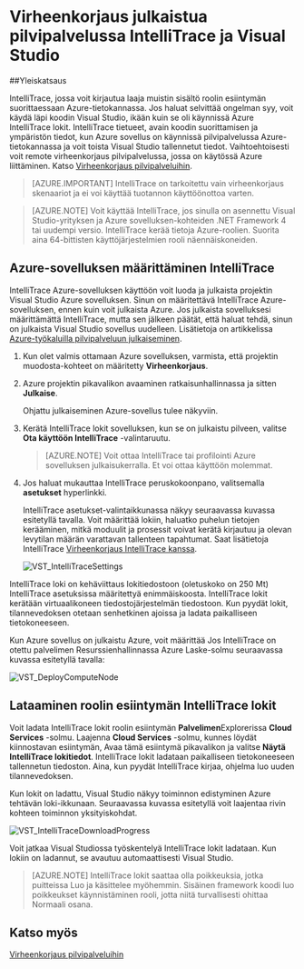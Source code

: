 <properties 
   pageTitle="Virheenkorjaus julkaistun pilvipalvelussa IntelliTrace ja Visual Studio | Microsoft Azure"
   description="Virheenkorjaus julkaistun pilvipalvelussa IntelliTrace ja Visual Studio"
   services="visual-studio-online"
   documentationCenter="n/a"
   authors="TomArcher"
   manager="douge"
   editor="" />
<tags 
   ms.service="visual-studio-online"
   ms.devlang="multiple"
   ms.topic="article"
   ms.tgt_pltfrm="multiple"
   ms.workload="na"
   ms.date="08/15/2016"
   ms.author="tarcher" />

# <a name="debugging-a-published-cloud-service-with-intellitrace-and-visual-studio"></a>Virheenkorjaus julkaistua pilvipalvelussa IntelliTrace ja Visual Studio

##<a name="overview"></a>Yleiskatsaus

IntelliTrace, jossa voit kirjautua laaja muistin sisältö roolin esiintymän suorittaessaan Azure-tietokannassa. Jos haluat selvittää ongelman syy, voit käydä läpi koodin Visual Studio, ikään kuin se oli käynnissä Azure IntelliTrace lokit. IntelliTrace tietueet, avain koodin suorittamisen ja ympäristön tiedot, kun Azure sovellus on käynnissä pilvipalvelussa Azure-tietokannassa ja voit toista Visual Studio tallennetut tiedot. Vaihtoehtoisesti voit remote virheenkorjaus pilvipalvelussa, jossa on käytössä Azure liittäminen. Katso [Virheenkorjaus pilvipalveluihin](http://go.microsoft.com/fwlink/p/?LinkId=623041).

>[AZURE.IMPORTANT] IntelliTrace on tarkoitettu vain virheenkorjaus skenaariot ja ei voi käyttää tuotannon käyttöönottoa varten.

>[AZURE.NOTE] Voit käyttää IntelliTrace, jos sinulla on asennettu Visual Studio-yrityksen ja Azure sovelluksen-kohteiden .NET Framework 4 tai uudempi versio. IntelliTrace kerää tietoja Azure-roolien. Suorita aina 64-bittisten käyttöjärjestelmien rooli näennäiskoneiden.

## <a name="to-configure-an-azure-application-for-intellitrace"></a>Azure-sovelluksen määrittäminen IntelliTrace

IntelliTrace Azure-sovelluksen käyttöön voit luoda ja julkaista projektin Visual Studio Azure sovelluksen. Sinun on määritettävä IntelliTrace Azure-sovelluksen, ennen kuin voit julkaista Azure. Jos julkaista sovelluksesi määrittämättä IntelliTrace, mutta sen jälkeen päätät, että haluat tehdä, sinun on julkaista Visual Studio sovellus uudelleen. Lisätietoja on artikkelissa [Azure-työkaluilla pilvipalveluun julkaiseminen](http://go.microsoft.com/fwlink/p/?LinkId=623012).

1. Kun olet valmis ottamaan Azure sovelluksen, varmista, että projektin muodosta-kohteet on määritetty **Virheenkorjaus**.

1. Azure projektin pikavalikon avaaminen ratkaisunhallinnassa ja sitten **Julkaise**.
 
    Ohjattu julkaiseminen Azure-sovellus tulee näkyviin.

1. Kerätä IntelliTrace lokit sovelluksen, kun se on julkaistu pilveen, valitse **Ota käyttöön IntelliTrace** -valintaruutu.

    >[AZURE.NOTE] Voit ottaa IntelliTrace tai profilointi Azure sovelluksen julkaisukerralla. Et voi ottaa käyttöön molemmat.

1. Jos haluat mukauttaa IntelliTrace peruskokoonpano, valitsemalla **asetukset** hyperlinkki.

    IntelliTrace asetukset-valintaikkunassa näkyy seuraavassa kuvassa esitetyllä tavalla. Voit määrittää lokiin, haluatko puhelun tietojen kerääminen, mitkä moduulit ja prosessit voivat kerätä kirjautuu ja olevan levytilan määrän varattavan tallenteen tapahtumat. Saat lisätietoja IntelliTrace [Virheenkorjaus IntelliTrace kanssa](http://go.microsoft.com/fwlink/?LinkId=214468).

    ![VST_IntelliTraceSettings](./media/vs-azure-tools-intellitrace-debug-published-cloud-services/IC519063.png)

IntelliTrace loki on kehäviittaus lokitiedostoon (oletuskoko on 250 Mt) IntelliTrace asetuksissa määritettyä enimmäiskoosta. IntelliTrace lokit kerätään virtuaalikoneen tiedostojärjestelmän tiedostoon. Kun pyydät lokit, tilannevedoksen otetaan senhetkinen ajoissa ja ladata paikalliseen tietokoneeseen.

Kun Azure sovellus on julkaistu Azure, voit määrittää Jos IntelliTrace on otettu palvelimen Resurssienhallinnassa Azure Laske-solmu seuraavassa kuvassa esitetyllä tavalla:

![VST_DeployComputeNode](./media/vs-azure-tools-intellitrace-debug-published-cloud-services/IC744134.png)

## <a name="downloading-intellitrace-logs-for-a-role-instance"></a>Lataaminen roolin esiintymän IntelliTrace lokit

Voit ladata IntelliTrace lokit roolin esiintymän **Palvelimen**Explorerissa **Cloud Services** -solmu. Laajenna **Cloud Services** -solmu, kunnes löydät kiinnostavan esiintymän, Avaa tämä esiintymä pikavalikon ja valitse **Näytä IntelliTrace lokitiedot**. IntelliTrace lokit ladataan paikalliseen tietokoneeseen tallennetun tiedoston. Aina, kun pyydät IntelliTrace kirjaa, ohjelma luo uuden tilannevedoksen.

Kun lokit on ladattu, Visual Studio näkyy toiminnon edistyminen Azure tehtävän loki-ikkunaan. Seuraavassa kuvassa esitetyllä voit laajentaa rivin kohteen toiminnon yksityiskohdat.

![VST_IntelliTraceDownloadProgress](./media/vs-azure-tools-intellitrace-debug-published-cloud-services/IC745551.png)

Voit jatkaa Visual Studiossa työskentelyä IntelliTrace lokit ladataan. Kun lokiin on ladannut, se avautuu automaattisesti Visual Studio.

>[AZURE.NOTE] IntelliTrace lokit saattaa olla poikkeuksia, jotka puitteissa Luo ja käsittelee myöhemmin. Sisäinen framework koodi luo poikkeukset käynnistäminen rooli, jotta niitä turvallisesti ohittaa Normaali osana.

## <a name="see-also"></a>Katso myös

[Virheenkorjaus pilvipalveluihin](https://msdn.microsoft.com/library/ee405479.aspx)

